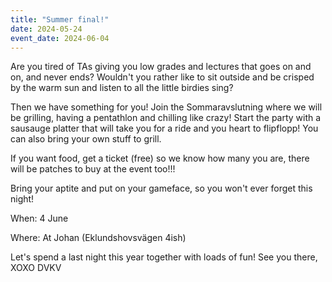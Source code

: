 ```yaml
---
title: "Summer final!"
date: 2024-05-24
event_date: 2024-06-04
---
```


Are you tired of TAs giving you low grades and lectures that goes on and on, and never ends? Wouldn't you rather like to sit outside and be crisped by the warm sun and listen to all the little birdies sing?

Then we have something for you! Join the Sommaravslutning where we will be grilling, having a pentathlon and chilling like crazy! Start the party with a sausauge platter that will take you for a ride and you heart to flipflopp! You can also bring your own stuff to grill.

If you want food, get a ticket (free) so we know how many you are, there will be patches to buy at the event too!!!

Bring your aptite and put on your gameface, so you won't ever forget this night!

When: 4 June

Where: At Johan (Eklundshovsvägen 4ish)

Let's spend a last night this year together with loads of fun! See you there, XOXO DVKV